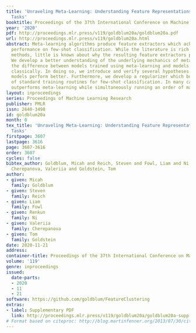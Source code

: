 ```yaml
---
title: 'Unraveling Meta-Learning: Understanding Feature Representations for Few-Shot
  Tasks'
booktitle: Proceedings of the 37th International Conference on Machine Learning
year: '2020'
pdf: http://proceedings.mlr.press/v119/goldblum20a/goldblum20a.pdf
url: http://proceedings.mlr.press/v119/goldblum20a.html
abstract: Meta-learning algorithms produce feature extractors which achieve state-of-the-art
  performance on few-shot classification. While the literature is rich with meta-learning
  methods, little is known about why the resulting feature extractors perform so well.
  We develop a better understanding of the underlying mechanics of meta-learning and
  the difference between models trained using meta-learning and models which are trained
  classically. In doing so, we introduce and verify several hypotheses for why meta-learned
  models perform better. Furthermore, we develop a regularizer which boosts the performance
  of standard training routines for few-shot classification. In many cases, our routine
  outperforms meta-learning while simultaneously running an order of magnitude faster.
layout: inproceedings
series: Proceedings of Machine Learning Research
publisher: PMLR
issn: 2640-3498
id: goldblum20a
month: 0
tex_title: 'Unraveling Meta-Learning: Understanding Feature Representations for Few-Shot
  Tasks'
firstpage: 3607
lastpage: 3616
page: 3607-3616
order: 3607
cycles: false
bibtex_author: Goldblum, Micah and Reich, Steven and Fowl, Liam and Ni, Renkun and
  Cherepanova, Valeriia and Goldstein, Tom
author:
- given: Micah
  family: Goldblum
- given: Steven
  family: Reich
- given: Liam
  family: Fowl
- given: Renkun
  family: Ni
- given: Valeriia
  family: Cherepanova
- given: Tom
  family: Goldstein
date: 2020-11-21
address: 
container-title: Proceedings of the 37th International Conference on Machine Learning
volume: '119'
genre: inproceedings
issued:
  date-parts:
  - 2020
  - 11
  - 21
software: https://github.com/goldblum/FeatureClustering
extras:
- label: Supplementary PDF
  link: http://proceedings.mlr.press/v119/goldblum20a/goldblum20a-supp.pdf
# Format based on citeproc: http://blog.martinfenner.org/2013/07/30/citeproc-yaml-for-bibliographies/
---
```

